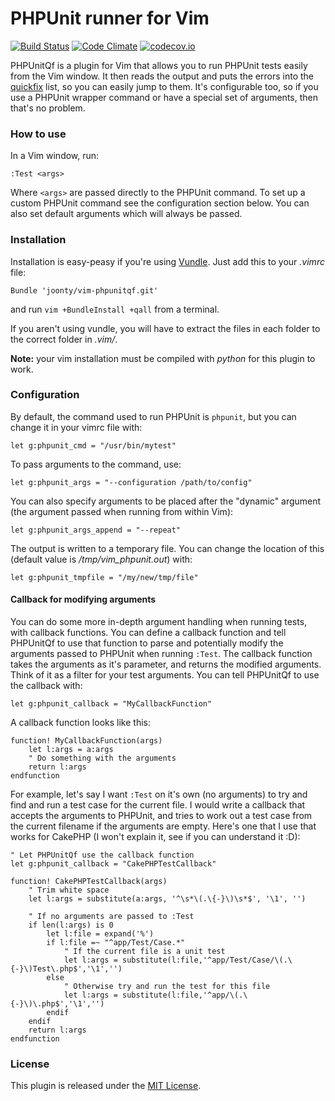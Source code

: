 # PHPUnit runner for Vim

[![Build Status](https://travis-ci.org/alexrochas/vim-phpunitqf.svg?branch=master)](https://travis-ci.org/alexrochas/vim-phpunitqf) [![Code Climate](https://codeclimate.com/github/alexrochas/vim-phpunitqf/badges/gpa.svg)](https://codeclimate.com/github/alexrochas/vim-phpunitqf) [![codecov.io](https://codecov.io/github/alexrochas/vim-phpunitqf/coverage.svg?branch=master)](https://codecov.io/github/alexrochas/vim-phpunitqf?branch=master)

PHPUnitQf is a plugin for Vim that allows you to run PHPUnit tests easily from the Vim window. It then reads the output and puts the errors into the [quickfix][1] list, so you can easily jump to them. It's configurable too, so if you use a PHPUnit wrapper command or have a special set of arguments, then that's no problem.

### How to use

In a Vim window, run:

```vim
:Test <args>
```

Where `<args>` are passed directly to the PHPUnit command. To set up a custom PHPUnit command see the configuration section below. You can also set default arguments which will always be passed.

### Installation

Installation is easy-peasy if you're using [Vundle][2]. Just add this to your *.vimrc* file:

```vim
Bundle 'joonty/vim-phpunitqf.git'
```
and run `vim +BundleInstall +qall` from a terminal.

If you aren't using vundle, you will have to extract the files in each folder to the correct folder in *.vim/*.

**Note:** your vim installation must be compiled with *python* for this plugin to work.

### Configuration

By default, the command used to run PHPUnit is `phpunit`, but you can change it in your vimrc file with:

```vim
let g:phpunit_cmd = "/usr/bin/mytest"
```

To pass arguments to the command, use:

```vim
let g:phpunit_args = "--configuration /path/to/config"
```

You can also specify arguments to be placed after the "dynamic" argument (the argument passed when running from within Vim):

```vim
let g:phpunit_args_append = "--repeat"
```

The output is written to a temporary file. You can change the location of this (default value is */tmp/vim_phpunit.out*) with:

```vim
let g:phpunit_tmpfile = "/my/new/tmp/file"
```

#### Callback for modifying arguments

You can do some more in-depth argument handling when running tests, with callback functions. You can define a callback function and tell PHPUnitQf to use that function to parse and potentially modify the arguments passed to PHPUnit when running `:Test`. The callback function takes the arguments as it's parameter, and returns the modified arguments. Think of it as a filter for your test arguments. You can tell PHPUnitQf to use the callback with:

```vim
let g:phpunit_callback = "MyCallbackFunction"
```

A callback function looks like this:

```vim
function! MyCallbackFunction(args)
    let l:args = a:args
    " Do something with the arguments
    return l:args
endfunction
```

For example, let's say I want `:Test` on it's own (no arguments) to try and find and run a test case for the current file. I would write a callback that accepts the arguments to PHPUnit, and tries to work out a test case from the current filename if the arguments are empty. Here's one that I use that works for CakePHP (I won't explain it, see if you can understand it :D):

```vim
" Let PHPUnitQf use the callback function
let g:phpunit_callback = "CakePHPTestCallback"

function! CakePHPTestCallback(args)
    " Trim white space
    let l:args = substitute(a:args, '^\s*\(.\{-}\)\s*$', '\1', '')

    " If no arguments are passed to :Test
    if len(l:args) is 0
        let l:file = expand('%')
        if l:file =~ "^app/Test/Case.*"
            " If the current file is a unit test
            let l:args = substitute(l:file,'^app/Test/Case/\(.\{-}\)Test\.php$','\1','')
        else
            " Otherwise try and run the test for this file
            let l:args = substitute(l:file,'^app/\(.\{-}\)\.php$','\1','')
        endif
    endif
    return l:args
endfunction
```

### License

This plugin is released under the [MIT License][3].

[1]: http://vimdoc.sourceforge.net/htmldoc/quickfix.html
[2]: https://github.com/gmarik/vundle
[3]: https://raw.github.com/joonty/vim-phpunitqf/master/LICENSE
